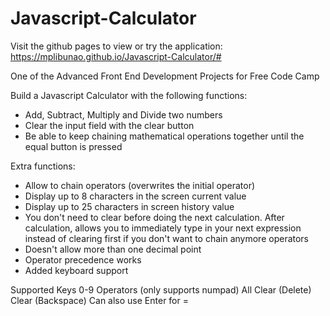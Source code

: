 # Javascript-Calculator

Visit the github pages to view or try the application: https://mplibunao.github.io/Javascript-Calculator/#

One of the Advanced Front End Development Projects for Free Code Camp

Build a Javascript Calculator with the following functions:
- Add, Subtract, Multiply and Divide two numbers
- Clear the input field with the clear button
- Be able to keep chaining mathematical operations together until the equal button is pressed

Extra functions:
- Allow to chain operators (overwrites the initial operator)
- Display up to 8 characters in the screen current value
- Display up to 25 characters in screen history value
- You don't need to clear before doing the next calculation. After calculation, allows you to immediately type in your next expression instead of clearing first if you don't want to chain anymore operators
- Doesn't allow more than one decimal point
- Operator precedence works
- Added keyboard support

Supported Keys
0-9
Operators (only supports numpad)
All Clear (Delete)
Clear (Backspace)
Can also use Enter for =
